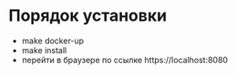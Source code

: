 # Порядок установки
* make docker-up
* make install
* перейти в браузере по ссылке https://localhost:8080